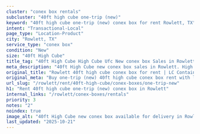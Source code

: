 ```yaml
---
cluster: "conex box rentals"
subcluster: "40ft high cube one-trip (new)"
keyword: "40ft high cube one-trip (new) conex box for rent Rowlett, TX"
intent: "Transactional-Local"
page_type: "Location-Product"
city: "Rowlett, TX"
service_type: "conex box"
condition: "New"
size: "40ft High Cube"
title_tag: "40ft High Cube High Cube Ufc New conex box Sales in Rowlett | LC Container"
meta_description: "40ft High Cube new conex box sales in Rowlett. High cube containers with extra height. Fast delivery, competitive pricing. Serving conex boxes area. Quote ID: C8K. Call (214) 524-4168 for your free quote today."
original_title: "Rowlett 40ft high cube conex box for rent | LC Container"
original_meta: "Buy one-trip (new) 40ft high cube conex box rent with local delivery in Rowlett, TX. LC Container — local Since 2003. Request a fast quote today."
url_slug: "/rowlett/rent/40ft-high-cube/conex-boxes/one-trip-new"
h1: "Rent 40ft high cube one-trip (new) conex box in Rowlett"
internal_links: "/rowlett/conex-boxes/rentals"
priority: 3
notes: "2"
noindex: true
image_alt: "40ft High Cube new conex box available for delivery in Rowlett"
last_updated: "2025-10-21"
---
```


<!-- TODO: Add unique city/inventory copy, images, and internal links here. -->
